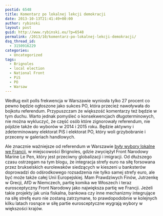 ```yaml
---
postid: 6548
title: Komentarz po lokalnej lekcji demokracji
date: 2013-10-13T21:41:49+00:00
author: rybinski
layout: post
guid: http://www.rybinski.eu/?p=6548
permalink: /2013/10/komentarz-po-lokalnej-lekcji-demokracji/
dsq_thread_id:
  - 3150916229
categories:
  - Uncategorized
tags:
  - Brignoles
  - local election
  - National Front
  - PiS
  - PO
  - Warsaw
---
```

Według exit polls frekwencja w Warszawie wyniosła tylko 27 procent co pewno będzie ogłoszone jako sukces PO, która przecież nawoływała do bojkotu referendum. Przypuszczam że większość komentarzy też będzie w tym duchu. Warto jednak pomyśleć o konsekwencjach długoterminowych, nie można wykluczyć, że część osób które zignorowały referendum, nie pójdzie także do wyborów w 2014 i 2015 roku. Będzie aktywny i zdeterminowany elektorat PiS i elektorat PO, który woli grzybobranie i przeceny w galeriach handlowych.

Ale znacznie ważniejsze od referendum w Warszawie [były wybory lokalne we Francji](http://www.ft.com/intl/cms/s/0/19ba7958-3437-11e3-8f1d-00144feab7de.html?siteedition=intl#axzz2hdSdxQSP), w miejscowości Brignoles, gdzie zwyciężył Front Narodowy Marine Le Pen, który jest przeciwny globalizacji i imigracji. Od dłuższego czasu ostrzegam na tym blogu, że integracja strefy euro na siłę forsowana przez brukselskich eurolewaków siedzących w kieszeni u banksterów doprowadzi do odśrodkowego rozsadzenia nie tylko samej strefy euro, ale być może także całej Unii Europejskiej. Mam Prawdziwych Finów, Jutrzenkę w Grecji, AfD w Niemczech, partię komika we Włoszech i teraz eurosceptyczny Front Narodowy jako największa partię we Francji. Jeżeli takie projekty jak unia fiskalna, bankowa czy inne mechanizmy integrujące na siłę strefę euro nie zostaną zatrzymane, to prawdopodobnie w kolejnych kilku latach rosnące w siłę partie eurosceptyczne wygrają wybory w większości krajów.
